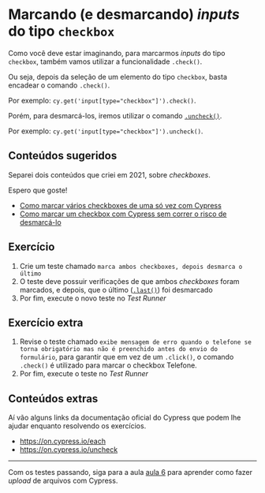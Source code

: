 # Marcando (e desmarcando) _inputs_ do tipo `checkbox`

Como você deve estar imaginando, para marcarmos _inputs_ do tipo `checkbox`, também vamos utilizar a funcionalidade `.check()`.

Ou seja, depois da seleção de um elemento do tipo `checkbox`, basta encadear o comando `.check()`.

Por exemplo: `cy.get('input[type="checkbox"]').check()`.

Porém, para desmarcá-los, iremos utilizar o comando [`.uncheck()`](https://on.cypress.io/uncheck).

Por exemplo: `cy.get('input[type="checkbox"]').uncheck()`.

## Conteúdos sugeridos

Separei dois conteúdos que criei em 2021, sobre _checkboxes_.

Espero que goste!

- [Como marcar vários checkboxes de uma só vez com Cypress](https://talkingabouttesting.com/2021/06/14/como-marcar-varios-checkboxes-de-uma-so-vez-com-cypress/)
- [Como marcar um checkbox com Cypress sem correr o risco de desmarcá-lo](https://youtu.be/O8PJRPpfLl8)

## Exercício

1. Crie um teste chamado `marca ambos checkboxes, depois desmarca o último`
2. O teste deve possuir verificações de que ambos _checkboxes_ foram marcados, e depois, que o último ([`.last()`](https://on.cypress.io/last)) foi desmarcado
3. Por fim, execute o novo teste no _Test Runner_

## Exercício extra

1. Revise o teste chamado `exibe mensagem de erro quando o telefone se torna obrigatório mas não é preenchido antes do envio do formulário`, para garantir que em vez de um `.click()`, o comando `.check()` é utilizado para marcar o checkbox Telefone.
2. Por fim, execute o teste no _Test Runner_

## Conteúdos extras

Aí vão alguns links da documentação oficial do Cypress que podem lhe ajudar enquanto resolvendo os exercícios.

- https://on.cypress.io/each
- https://on.cypress.io/uncheck

___

Com os testes passando, siga para a aula [aula 6](./06.md) para aprender como fazer _upload_ de arquivos com Cypress.
